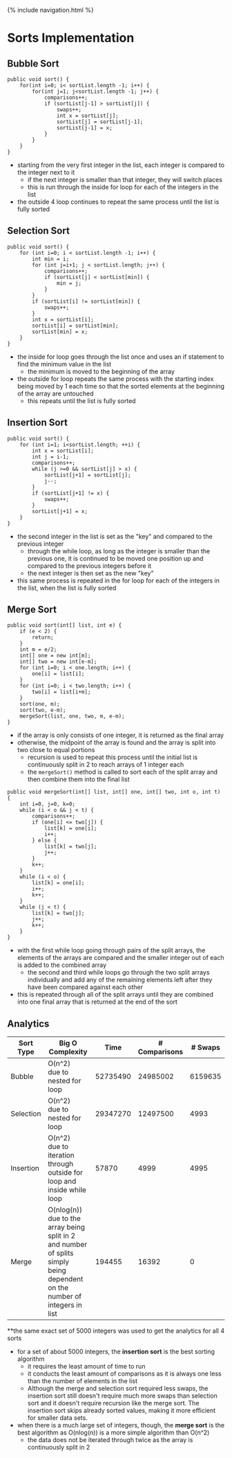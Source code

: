 {% include navigation.html %}

# Sorts Implementation
## Bubble Sort
```
public void sort() {
    for(int i=0; i< sortList.length -1; i++) {
        for(int j=1; j<sortList.length -1; j++) {
            comparisons++;
            if (sortList[j-1] > sortList[j]) {
                swaps++;
                int x = sortList[j];
                sortList[j] = sortList[j-1];
                sortList[j-1] = x;
            }
        }
    }
}
```
- starting from the very first integer in the list, each integer is compared to the integer next to it
     - if the next integer is smaller than that integer, they will switch places
     - this is run through the inside for loop for each of the integers in the list
- the outside 4 loop continues to repeat the same process until the list is fully sorted

## Selection Sort
```
public void sort() {
    for (int i=0; i < sortList.length -1; i++) {
        int min = i;
        for (int j=i+1; j < sortList.length; j++) {
            comparisons++;
            if (sortList[j] < sortList[min]) {
                min = j;
            }
        }
        if (sortList[i] != sortList[min]) {
            swaps++;
        }
        int x = sortList[i];
        sortList[i] = sortList[min];
        sortList[min] = x;
    }
}
```
- the inside for loop goes through the list once and uses an if statement to find the minimum value in the list
     - the minimum is moved to the beginning of the array
- the outside for loop repeats the same process with the starting index being moved by 1 each time so that the sorted elements at the beginning of the array are untouched
     - this repeats until the list is fully sorted

## Insertion Sort
```
public void sort() {
    for (int i=1; i<sortList.length; ++i) {
        int x = sortList[i];
        int j = i-1;
        comparisons++;
        while (j >=0 && sortList[j] > x) {
            sortList[j+1] = sortList[j];
            j--;
        }
        if (sortList[j+1] != x) {
            swaps++;
        }
        sortList[j+1] = x;
    }
}
```
- the second integer in the list is set as the "key" and compared to the previous integer
     - through the while loop, as long as the integer is smaller than the previous one, it is continued to be moved one position up and compared to the previous integers before it
     - the next integer is then set as the new "key"
- this same process is repeated in the for loop for each of the integers in the list, when the list is fully sorted

## Merge Sort
```
public void sort(int[] list, int e) {
    if (e < 2) {
        return;
    }
    int m = e/2;
    int[] one = new int[m];
    int[] two = new int[e-m];
    for (int i=0; i < one.length; i++) {
        one[i] = list[i];
    }
    for (int i=0; i < two.length; i++) {
        two[i] = list[i+m];
    }
    sort(one, m);
    sort(two, e-m);
    mergeSort(list, one, two, m, e-m);
}
```
- if the array is only consists of one integer, it is returned as the final array
- otherwise, the midpoint of the array is found and the array is split into two close to equal portions
     - recursion is used to repeat this process until the initial list is continuously split in 2 to reach arrays of 1 integer each
     - the `mergeSort()` method is called to sort each of the split array and then combine them into the final list

```
public void mergeSort(int[] list, int[] one, int[] two, int o, int t) {
    int i=0, j=0, k=0;
    while (i < o && j < t) {
        comparisons++;
        if (one[i] <= two[j]) {
            list[k] = one[i];
            i++;
        } else {
            list[k] = two[j];
            j++;
        }
        k++;
    }
    while (i < o) {
        list[k] = one[i];
        i++;
        k++;
    }
    while (j < t) {
        list[k] = two[j];
        j++;
        k++;
    }
}
```
- with the first while loop going through pairs of the split arrays, the elements of the arrays are compared and the smaller integer out of each is added to the combined array
     - the second and third while loops go through the two split arrays individually and add any of the remaining elements left after they have been compared against each other
- this is repeated through all of the split arrays until they are combined into one final array that is returned at the end of the sort

## Analytics

| **Sort Type** | **Big O Complexity** | **Time** | **# Comparisons** | **# Swaps** |
| ---       | ---              | ---  | ---           | ---     |
| Bubble | O(n^2)<br>due to nested for loop | 52735490 | 24985002 | 6159635 |
| Selection | O(n^2)<br>due to nested for loop | 29347270 | 12497500 | 4993 |
| Insertion | O(n^2)<br>due to iteration through outside for loop and inside while loop | 57870 | 4999 | 4995 |
| Merge | O(nlog(n))<br>due to the array being split in 2 and number of splits simply being dependent on the number of integers in list | 194455 | 16392 | 0 |

**the same exact set of 5000 integers was used to get the analytics for all 4 sorts

- for a set of about 5000 integers, the **insertion sort** is the best sorting algorithm
     - it requires the least amount of time to run
     - it conducts the least amount of comparisons as it is always one less than the number of elements in the list
     - Although the merge and selection sort required less swaps, the insertion sort still doesn't require much more swaps than selection sort and it doesn't require recursion like the merge sort. The insertion sort skips already sorted values, making it more efficient for smaller data sets.
- when there is a much large set of integers, though, the **merge sort** is the best algorithm as O(nlog(n)) is a more simple algorithm than O(n^2)
     - the data does not be iterated through twice as the array is continuously split in 2
